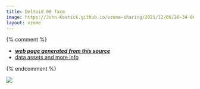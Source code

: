 ```yaml
---
title: Deltoid 60 face
image: https://John-Kostick.github.io/vzome-sharing/2021/12/06/20-34-06-Deltoid 60 face/Deltoid 60 face.png
layout: vzome
---
```


{% comment %}
 - [***web page generated from this source***][post]
 - [data assets and more info][github]

[post]: <https://John-Kostick.github.io/vzome-sharing/2021/12/06/Deltoid 60 face-20-34-06.html>
[github]: <https://github.com/John-Kostick/vzome-sharing/tree/main/2021/12/06/20-34-06-Deltoid 60 face/>
{% endcomment %}

<vzome-viewer style="width: 100%; height: 65vh;"
       src="https://John-Kostick.github.io/vzome-sharing/2021/12/06/20-34-06-Deltoid 60 face/Deltoid 60 face.vZome" >
  <img src="https://John-Kostick.github.io/vzome-sharing/2021/12/06/20-34-06-Deltoid 60 face/Deltoid 60 face.png" />
</vzome-viewer>